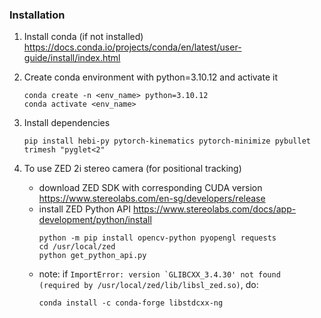 ### Installation
1. Install conda (if not installed) https://docs.conda.io/projects/conda/en/latest/user-guide/install/index.html

2. Create conda environment with python=3.10.12 and activate it

    ```
    conda create -n <env_name> python=3.10.12
    conda activate <env_name>
    ```

3. Install dependencies
    ```
    pip install hebi-py pytorch-kinematics pytorch-minimize pybullet trimesh "pyglet<2"
    ```

4. To use ZED 2i stereo camera (for positional tracking)
    - download ZED SDK with corresponding CUDA version https://www.stereolabs.com/en-sg/developers/release
    - install ZED Python API https://www.stereolabs.com/docs/app-development/python/install
        ```
        python -m pip install opencv-python pyopengl requests
        cd /usr/local/zed
        python get_python_api.py
       ```
    - note: if ```ImportError: version `GLIBCXX_3.4.30' not found (required by /usr/local/zed/lib/libsl_zed.so)```, do: 
        ```
        conda install -c conda-forge libstdcxx-ng
        ```

